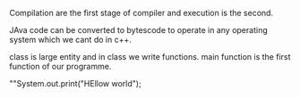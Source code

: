 Compilation are the first stage of compiler and execution is the second.

JAva code can be converted to bytescode to operate in any operating system which we cant do in c++.


class is large entity and in class we write functions. main function is the first function of our programme.


""System.out.print("HEllow world");

